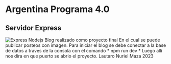 # Argentina Programa 4.0

## Servidor Express

![Express Nodejs](https://miro.medium.com/v2/resize:fit:1400/1*f7ztMaMM0etsFHpEfkdiwA.png)
Blog realizado como proyecto final 
En el cual se puede publicar posteos con imagen.
Para iniciar el blog se debe conectar a la base de datos a traves de la consola con el comando * npm run dev *
Luego alli nos dira en que puerto se abrio el proyecto.
Lautaro Nuriel Maza
2023